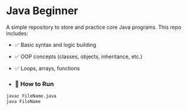 # Java Beginner

A simple repository to store and practice core Java programs.
This repo includes:
- ✅ Basic syntax and logic building
- ✅ OOP concepts (classes, objects, inheritance, etc.)
- ✅ Loops, arrays, functions

- ### 🚀 How to Run
```bash
javac FileName.java
java FileName
